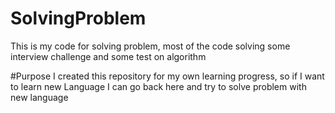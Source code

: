# SolvingProblem
This is my code for solving problem, most of the code solving some interview challenge and some test on algorithm

#Purpose
I created this repository for my own learning progress, so if I want to learn new Language I can go back here and try to solve problem with new language
